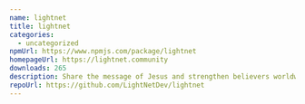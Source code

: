 ```yaml
---
name: lightnet
title: lightnet
categories:
  - uncategorized
npmUrl: https://www.npmjs.com/package/lightnet
homepageUrl: https://lightnet.community
downloads: 265
description: Share the message of Jesus and strengthen believers worldwide.
repoUrl: https://github.com/LightNetDev/lightnet
---
```

